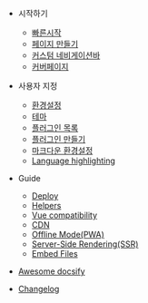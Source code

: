 - 시작하기

  - [빠른시작](quickstart.md)
  - [페이지 만들기](more-pages.md)
  - [커스텀 네비게이션바](custom-navbar.md)
  - [커버페이지](cover.md)

- 사용자 지정

  - [환경설정](configuration.md)
  - [테마](themes.md)
  - [플러그인 목록](plugins.md)
  - [플러그인 만들기](write-a-plugin.md)
  - [마크다운 환경설정](markdown.md)
  - [Language highlighting](language-highlight.md)

- Guide

  - [Deploy](deploy.md)
  - [Helpers](helpers.md)
  - [Vue compatibility](vue.md)
  - [CDN](cdn.md)
  - [Offline Mode(PWA)](pwa.md)
  - [Server-Side Rendering(SSR)](ssr.md)
  - [Embed Files](embed-files.md)

- [Awesome docsify](awesome.md)
- [Changelog](changelog.md)
